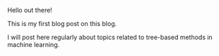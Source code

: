 Hello out there!

This is my first blog post on this blog.

I will post here regularly about topics related to tree-based methods in machine learning.
